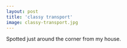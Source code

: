 ```yaml
---
layout: post
title: 'classy transport'
image: classy-transport.jpg
---
```


Spotted just around the corner from my house.
